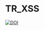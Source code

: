 # TR_XSS
[![DOI](https://zenodo.org/badge/538384753.svg)](https://doi.org/10.5281/zenodo.14960345)


